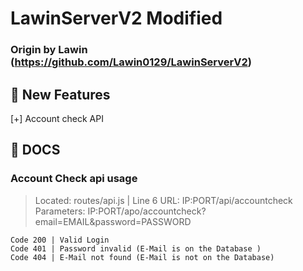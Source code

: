 # LawinServerV2 Modified
###  Origin by Lawin (https://github.com/Lawin0129/LawinServerV2)

## 📂 New Features

[+] Account check API

## 📄 DOCS

### Account Check api usage

> Located: routes/api.js | Line 6
> URL: IP:PORT/api/accountcheck
> Parameters: IP:PORT/apo/accountcheck?email=EMAIL&password=PASSWORD
```
Code 200 | Valid Login
Code 401 | Password invalid (E-Mail is on the Database )
Code 404 | E-Mail not found (E-Mail is not on the Database)
```